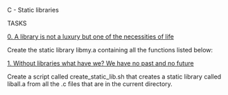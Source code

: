 C - Static libraries


TASKS


[0. A library is not a luxury but one of the necessities of life](libmy.a)


Create the static library libmy.a containing all the functions listed below:


[1. Without libraries what have we? We have no past and no future](create_static_lib.sh)


Create a script called create_static_lib.sh that creates a static library called liball.a from all the .c files that are in the current directory.
